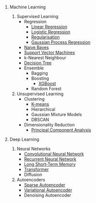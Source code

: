 1. Machine Learning
   1. Supervised Learning
      - Regression
        - [Linear Regression](./machine-learning/supervised-learning/regression/linear-regression.ipynb)
        - [Logistic Regression](./machine-learning/supervised-learning/regression/logistic-regression.ipynb)
        - [Regularisation](./machine-learning/supervised-learning/regression/regularisation.ipynb)
        - [Gaussian Process Regression](./machine-learning/supervised-learning/regression/gaussian-process-regression.ipynb)
      - [Naive Bayes](./machine-learning/supervised-learning/naive-bayes.ipynb)
      - [Support Vector Machines](./machine-learning/supervised-learning/support-vector-machines.ipynb)
      - k-Nearest Neighbour
      - [Decision Tree](./machine-learning/supervised-learning/decision-tree.ipynb)
      - Ensemble
        - Bagging
        - Boosting
          - [XGBoost](./machine-learning/supervised-learning/ensemble/XGBoost.ipynb)
        - Random Forest
   2. Unsupervised Learning
      - Clustering
        - [K-means](./machine-learning/unsupervised-learning/clustering/k-means.ipynb)
        - Hierarchical
        - Gaussian Mixture Models
        - DBSCAN
      - Dimensionality Reduction
        - [Principal Component Analysis](./machine-learning/unsupervised-learning/dimensionality-reduction/pca.ipynb)

2. Deep Learning
   1. Neural Networks
      - [Convolutional Neural Network](./deep-learning/neural-networks/convolutional-neural-network.ipynb)
      - [Recurrent Neural Network](./deep-learning/neural-networks/recurrent-neural-network.ipynb)
      - [Long Short-Term Memory](./deep-learning/neural-networks/long-short-term-memory.ipynb)
      - [Transformer](./deep-learning/neural-networks/transformer.ipynb)
      - Diffusion
   2. Autoencoders
      - [Sparse Autoencoder](./deep-learning/autoencoders/sparse-autoencoder.ipynb)
      - [Variational Autoencoder](./deep-learning/autoencoders/variational-autoencoder.md)
      - Denoising Autoencoder